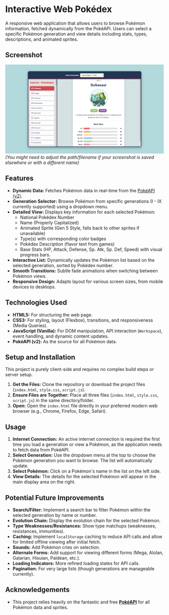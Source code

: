 # Interactive Web Pokédex

A responsive web application that allows users to browse Pokémon information, fetched dynamically from the PokéAPI. Users can select a specific Pokémon generation and view details including stats, types, descriptions, and animated sprites.

## Screenshot

![Pokédex Screenshot](Images/Pokedex_ss.png)
*(You might need to adjust the path/filename if your screenshot is saved elsewhere or with a different name)*

## Features

* **Dynamic Data:** Fetches Pokémon data in real-time from the [PokéAPI (v2)](https://pokeapi.co/).
* **Generation Selector:** Browse Pokémon from specific generations (I - IX currently supported) using a dropdown menu.
* **Detailed View:** Displays key information for each selected Pokémon:
    * National Pokédex Number
    * Name (Properly Capitalized)
    * Animated Sprite (Gen 5 Style, falls back to other sprites if unavailable)
    * Type(s) with corresponding color badges
    * Pokédex Description (flavor text from games)
    * Base Stats (HP, Attack, Defense, Sp. Atk, Sp. Def, Speed) with visual progress bars.
* **Interactive List:** Dynamically updates the Pokémon list based on the selected generation, sorted by Pokédex number.
* **Smooth Transitions:** Subtle fade animations when switching between Pokémon views.
* **Responsive Design:** Adapts layout for various screen sizes, from mobile devices to desktops.

## Technologies Used

* **HTML5:** For structuring the web page.
* **CSS3:** For styling, layout (Flexbox), transitions, and responsiveness (Media Queries).
* **JavaScript (Vanilla):** For DOM manipulation, API interaction (`Workspace`), event handling, and dynamic content updates.
* **PokéAPI (v2):** As the source for all Pokémon data.

## Setup and Installation

This project is purely client-side and requires no complex build steps or server setup.

1.  **Get the Files:** Clone the repository or download the project files (`index.html`, `style.css`, `script.js`).
2.  **Ensure Files are Together:** Place all three files (`index.html`, `style.css`, `script.js`) in the same directory/folder.
3.  **Open:** Open the `index.html` file directly in your preferred modern web browser (e.g., Chrome, Firefox, Edge, Safari).

## Usage

1.  **Internet Connection:** An active internet connection is required the first time you load a generation or view a Pokémon, as the application needs to fetch data from PokéAPI.
2.  **Select Generation:** Use the dropdown menu at the top to choose the Pokémon generation you want to browse. The list will automatically update.
3.  **Select Pokémon:** Click on a Pokémon's name in the list on the left side.
4.  **View Details:** The details for the selected Pokémon will appear in the main display area on the right.

## Potential Future Improvements

* **Search/Filter:** Implement a search bar to filter Pokémon within the selected generation by name or number.
* **Evolution Chain:** Display the evolution chain for the selected Pokémon.
* **Type Weaknesses/Resistances:** Show type matchups (weaknesses, resistances, immunities).
* **Caching:** Implement `localStorage` caching to reduce API calls and allow for limited offline viewing after initial fetch.
* **Sounds:** Add Pokémon cries on selection.
* **Alternate Forms:** Add support for viewing different forms (Mega, Alolan, Galarian, Hisuian, Paldean, etc.).
* **Loading Indicators:** More refined loading states for API calls.
* **Pagination:** For very large lists (though generations are manageable currently).

## Acknowledgements

* This project relies heavily on the fantastic and free **[PokéAPI](https://pokeapi.co/)** for all Pokémon data and sprites.

